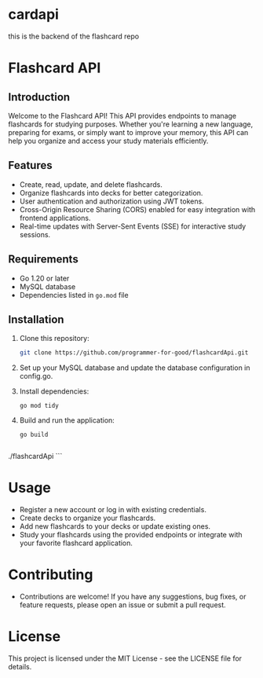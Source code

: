 # cardapi
this is the backend of the flashcard repo

# Flashcard API

## Introduction

Welcome to the Flashcard API! This API provides endpoints to manage flashcards for studying purposes. Whether you're learning a new language, preparing for exams, or simply want to improve your memory, this API can help you organize and access your study materials efficiently.

## Features

- Create, read, update, and delete flashcards.
- Organize flashcards into decks for better categorization.
- User authentication and authorization using JWT tokens.
- Cross-Origin Resource Sharing (CORS) enabled for easy integration with frontend applications.
- Real-time updates with Server-Sent Events (SSE) for interactive study sessions.

## Requirements

- Go 1.20 or later
- MySQL database
- Dependencies listed in `go.mod` file

## Installation

1. Clone this repository:

   ```bash
   git clone https://github.com/programmer-for-good/flashcardApi.git

   ```
 1. Set up your MySQL database and update the database configuration in config.go.
 2. Install dependencies:
    ```
    go mod tidy
    ```
 3. Build and run the application:
    ```
    go build
    ```
    
    ```
   ./flashcardApi
    ```

  # Usage
  - Register a new account or log in with existing credentials.
- Create decks to organize your flashcards.
- Add new flashcards to your decks or update existing ones.
- Study your flashcards using the provided endpoints or integrate with your favorite flashcard application.
# Contributing
- Contributions are welcome! If you have any suggestions, bug fixes, or feature requests, please open an issue or submit a pull request.
# License
This project is licensed under the MIT License - see the LICENSE file for details.
